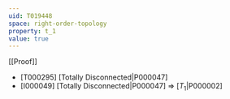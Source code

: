 ```yaml
---
uid: T019448
space: right-order-topology
property: t_1
value: true
---
```

[[Proof]]

* [T000295] [Totally Disconnected|P000047]
* [I000049] [Totally Disconnected|P000047] => [$T_1$|P000002]


